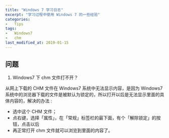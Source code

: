 ```yaml
---
title: "Windows 7 学习日志"
excerpt: "学习过程中使用 Windows 7 的一些经验"
categories:
-   Tips
tags:
-   Windows7
-   chm
last_modified_at: 2019-01-15
---
```


## 问题

1.  Windows7 下 chm 文件打不开？

从网上下载的 CHM 文件在 Windows7 系统中无法显示内容，是因为 Windows7 系统中的浏览器下载的文件是被默认为锁定的，所以打开以后是无法显示里面的具体内容的，解决的办法 :

-   选中这个 CHM 文件；
-   点右键，选择「属性」，在「常规」标签栏的最下面，有个「解除锁定」的按钮，点击以后
-   再正常打开 chm 文件就可以浏览到里面的内容了。
